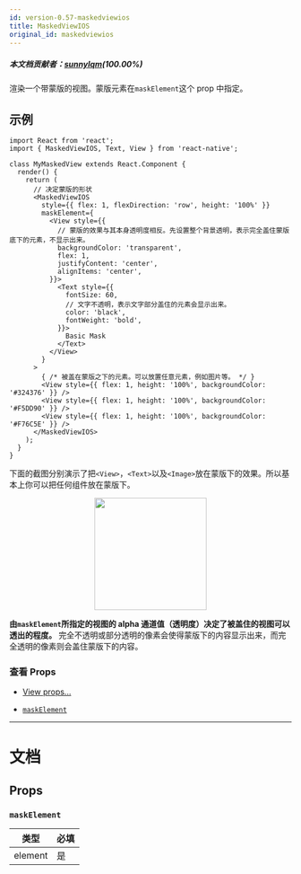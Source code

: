 ```yaml
---
id: version-0.57-maskedviewios
title: MaskedViewIOS
original_id: maskedviewios
---
```

##### 本文档贡献者：[sunnylqm](https://github.com/search?q=sunnylqm%40qq.com+in%3Aemail&type=Users)(100.00%)

渲染一个带蒙版的视图。蒙版元素在`maskElement`这个 prop 中指定。

## 示例

```
import React from 'react';
import { MaskedViewIOS, Text, View } from 'react-native';

class MyMaskedView extends React.Component {
  render() {
    return (
      // 决定蒙版的形状
      <MaskedViewIOS
        style={{ flex: 1, flexDirection: 'row', height: '100%' }}
        maskElement={
          <View style={{
            // 蒙版的效果与其本身透明度相反。先设置整个背景透明，表示完全盖住蒙版底下的元素，不显示出来。
            backgroundColor: 'transparent',
            flex: 1,
            justifyContent: 'center',
            alignItems: 'center',
          }}>
            <Text style={{
              fontSize: 60,
              // 文字不透明，表示文字部分盖住的元素会显示出来。
              color: 'black',
              fontWeight: 'bold',
            }}>
              Basic Mask
            </Text>
          </View>
        }
      >
        { /* 被盖在蒙版之下的元素。可以放置任意元素，例如图片等。 */ }
        <View style={{ flex: 1, height: '100%', backgroundColor: '#324376' }} />
        <View style={{ flex: 1, height: '100%', backgroundColor: '#F5DD90' }} />
        <View style={{ flex: 1, height: '100%', backgroundColor: '#F76C5E' }} />
      </MaskedViewIOS>
    );
  }
}
```

下面的截图分别演示了把`<View>`，`<Text>`以及`<Image>`放在蒙版下的效果。所以基本上你可以把任何组件放在蒙版下。

<center><img src="/docs/assets/MaskedViewIOS/example.png" width="200"></img></center>

**由`maskElement`所指定的视图的 alpha 通道值（透明度）决定了被盖住的视图可以透出的程度。** 完全不透明或部分透明的像素会使得蒙版下的内容显示出来，而完全透明的像素则会盖住蒙版下的内容。

### 查看 Props

* [View props...](view.md#props)

- [`maskElement`](maskedviewios.md#maskelement)

---

# 文档

## Props

### `maskElement`

| 类型    | 必填 |
| ------- | ---- |
| element | 是   |
